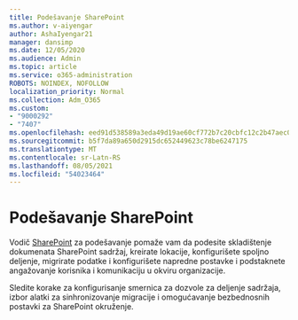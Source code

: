 ```yaml
---
title: Podešavanje SharePoint
ms.author: v-aiyengar
author: AshaIyengar21
manager: dansimp
ms.date: 12/05/2020
ms.audience: Admin
ms.topic: article
ms.service: o365-administration
ROBOTS: NOINDEX, NOFOLLOW
localization_priority: Normal
ms.collection: Adm_O365
ms.custom:
- "9000292"
- "7407"
ms.openlocfilehash: eed91d538589a3eda49d19ae60cf772b7c20cbfc12c2b47aec0bb313ebd73e00
ms.sourcegitcommit: b5f7da89a650d2915dc652449623c78be6247175
ms.translationtype: MT
ms.contentlocale: sr-Latn-RS
ms.lasthandoff: 08/05/2021
ms.locfileid: "54023464"
---
```

# <a name="set-up-sharepoint"></a>Podešavanje SharePoint

Vodič [SharePoint](https://go.microsoft.com/fwlink/?linkid=2071425) za podešavanje pomaže vam da podesite skladištenje dokumenata SharePoint sadržaj, kreirate lokacije, konfigurišete spoljno deljenje, migrirate podatke i konfigurišete napredne postavke i podstaknete angažovanje korisnika i komunikaciju u okviru organizacije.

Sledite korake za konfigurisanje smernica za dozvole za deljenje sadržaja, izbor alatki za sinhronizovanje migracije i omogućavanje bezbednosnih postavki za SharePoint okruženje.
